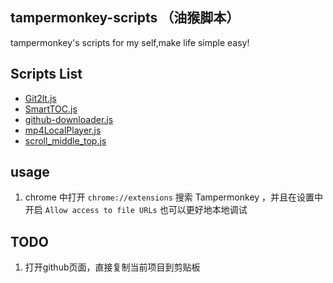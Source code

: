 ## tampermonkey-scripts （油猴脚本）
tampermonkey's scripts for my self,make life simple easy!

## Scripts List

- [Git2lt.js](./scripts/Git2lt.js)
- [SmartTOC.js](./scripts/SmartTOC.js)
- [github-downloader.js](./scripts/github-downloader.js )
- [mp4LocalPlayer.js](./mp4LocalPlayer.js)
- [scroll_middle_top.js](./scripts/scroll_middle_top.js)

## usage

1. chrome 中打开 `chrome://extensions`
搜索 Tampermonkey ，并且在设置中开启 `Allow access to file URLs`
也可以更好地本地调试


## TODO
1. 打开github页面，直接复制当前项目到剪贴板
